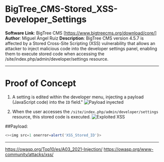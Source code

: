 # BigTree_CMS-Stored_XSS-Developer_Settings
**Software Link**: BigTree CMS [https://www.bigtreecms.org/download/core/]
**Author**: Miguel Ángel Ruiz
**Description**: BigTree CMS version 4.5.7 is affected by a Stored Cross-Site Scripting (XSS) vulnerability that allows an attacker to inject malicious code into the developer settings panel, enabling them to execute stored code when accessing the /site/index.php/admin/developer/settings resource.

---
# Proof of Concept

1. A setting is edited within the developer menu, injecting a payload (JavaScript code) into the `ID` field."
![Payload inyected](https://github.com/Ciber-Mike/BigTree_CMS-Stored_XSS-Developer_Settings/assets/146454370/074a9343-67de-4a2d-b21f-9567f454e51f)

2. When the user accesses the `/site/index.php/admin/developer/settings` resource, this stored code is executed.
![Exploited XSS](https://github.com/Ciber-Mike/BigTree_CMS-Stored_XSS-Developer_Settings/assets/146454370/1528f833-94ab-41c7-a18f-a99758dedaa9)

##Payload:
```js
<><img src=1 onerror=alert('XSS_Stored_ID')>
```

---
https://owasp.org/Top10/es/A03_2021-Injection/
https://owasp.org/www-community/attacks/xss/
